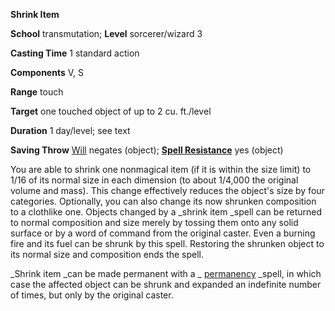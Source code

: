  **Shrink Item**

**School** transmutation; **Level** sorcerer/wizard 3

**Casting Time** 1 standard action

**Components** V, S

**Range** touch

**Target** one touched object of up to 2 cu. ft./level

**Duration** 1 day/level; see text

**Saving Throw** [Will](../combat#_will) negates (object); **[Spell Resistance](../glossary#_spell-resistance)** yes (object)

You are able to shrink one nonmagical item (if it is within the size limit) to 1/16 of its normal size in each dimension (to about 1/4,000 the original volume and mass). This change effectively reduces the object's size by four categories. Optionally, you can also change its now shrunken composition to a clothlike one. Objects changed by a _shrink item _spell can be returned to normal composition and size merely by tossing them onto any solid surface or by a word of command from the original caster. Even a burning fire and its fuel can be shrunk by this spell. Restoring the shrunken object to its normal size and composition ends the spell.

_Shrink item _can be made permanent with a _ [permanency](permanency#_permanency) _spell, in which case the affected object can be shrunk and expanded an indefinite number of times, but only by the original caster.

